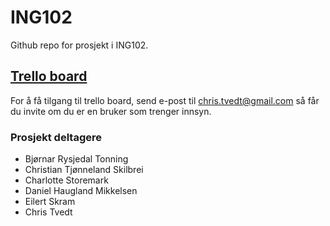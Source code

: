 # ING102
Github repo for prosjekt i ING102.

## [Trello board](https://trello.com/b/Ua4B1gDt/ing102)

For å få tilgang til trello board, send e-post til chris.tvedt@gmail.com så får du invite om du er en bruker som trenger innsyn.

### Prosjekt deltagere

- Bjørnar Rysjedal Tonning
- Christian Tjønneland Skilbrei
- Charlotte Storemark
- Daniel Haugland Mikkelsen
- Eilert Skram
- Chris Tvedt

